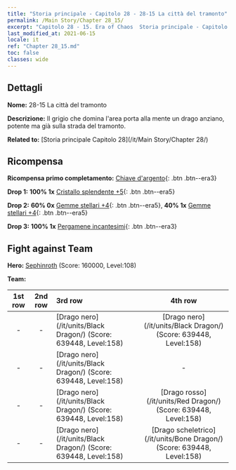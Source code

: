 ```yaml
---
title: "Storia principale - Capitolo 28 - 28-15 La città del tramonto"
permalink: /Main Story/Chapter 28_15/
excerpt: "Capitolo 28 - 15. Era of Chaos  Storia principale - Capitolo 28_15. 28-15 La città del tramonto"
last_modified_at: 2021-06-15
locale: it
ref: "Chapter 28_15.md"
toc: false
classes: wide
---
```


## Dettagli

 **Nome:** 28-15 La città del tramonto

 **Descrizione:** Il grigio che domina l'area porta alla mente un drago anziano, potente ma già sulla strada del tramonto.

 **Related to:** [Storia principale Capitolo 28](/it/Main Story/Chapter 28/)

## Ricompensa

 **Ricompensa primo completamento:** [Chiave d'argento](/ItemsIT/con_693/){: .btn .btn--era3}

 **Drop 1:** **100% 1x** [Cristallo splendente +5](/ItemsIT/mat_101/){: .btn .btn--era5}

 **Drop 2:** **60% 0x** [Gemme stellari +4](/ItemsIT/mat_93/){: .btn .btn--era5}, **40% 1x** [Gemme stellari +4](/ItemsIT/mat_93/){: .btn .btn--era5}

 **Drop 3:** **100% 1x** [Pergamene incantesimi](/ItemsIT/con_694/){: .btn .btn--era3}


## Fight against Team
 **Hero:** [Sephinroth](/it/heroes/Sephinroth/) (Score: 160000, Level:108)

 **Team:**


  | 1st row | 2nd row | 3rd row | 4th row |
  |:----:|:----:|:----|:----:|
  | - | - | [Drago nero](/it/units/Black Dragon/) (Score: 639448, Level:158)  | [Drago nero](/it/units/Black Dragon/) (Score: 639448, Level:158)  |
  | - | - | [Drago nero](/it/units/Black Dragon/) (Score: 639448, Level:158)  | - |
  | - | - | [Drago nero](/it/units/Black Dragon/) (Score: 639448, Level:158)  | [Drago rosso](/it/units/Red Dragon/) (Score: 639448, Level:158)  |
  | - | - | [Drago nero](/it/units/Black Dragon/) (Score: 639448, Level:158)  | [Drago scheletrico](/it/units/Bone Dragon/) (Score: 639448, Level:158)  |


